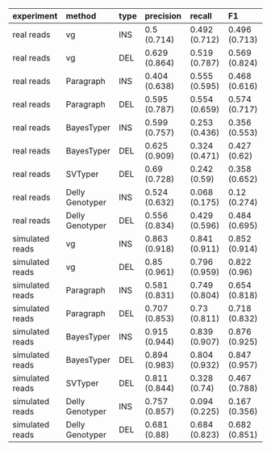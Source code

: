|experiment      |method          |type |precision     |recall        |F1            |
|:---------------|:---------------|:----|:-------------|:-------------|:-------------|
|real reads      |vg              |INS  |0.5 (0.714)   |0.492 (0.712) |0.496 (0.713) |
|real reads      |vg              |DEL  |0.629 (0.864) |0.519 (0.787) |0.569 (0.824) |
|real reads      |Paragraph       |INS  |0.404 (0.638) |0.555 (0.595) |0.468 (0.616) |
|real reads      |Paragraph       |DEL  |0.595 (0.787) |0.554 (0.659) |0.574 (0.717) |
|real reads      |BayesTyper      |INS  |0.599 (0.757) |0.253 (0.436) |0.356 (0.553) |
|real reads      |BayesTyper      |DEL  |0.625 (0.909) |0.324 (0.471) |0.427 (0.62)  |
|real reads      |SVTyper         |DEL  |0.69 (0.728)  |0.242 (0.59)  |0.358 (0.652) |
|real reads      |Delly Genotyper |INS  |0.524 (0.632) |0.068 (0.175) |0.12 (0.274)  |
|real reads      |Delly Genotyper |DEL  |0.556 (0.834) |0.429 (0.596) |0.484 (0.695) |
|simulated reads |vg              |INS  |0.863 (0.918) |0.841 (0.911) |0.852 (0.914) |
|simulated reads |vg              |DEL  |0.85 (0.961)  |0.796 (0.959) |0.822 (0.96)  |
|simulated reads |Paragraph       |INS  |0.581 (0.831) |0.749 (0.804) |0.654 (0.818) |
|simulated reads |Paragraph       |DEL  |0.707 (0.853) |0.73 (0.811)  |0.718 (0.832) |
|simulated reads |BayesTyper      |INS  |0.915 (0.944) |0.839 (0.907) |0.876 (0.925) |
|simulated reads |BayesTyper      |DEL  |0.894 (0.983) |0.804 (0.932) |0.847 (0.957) |
|simulated reads |SVTyper         |DEL  |0.811 (0.844) |0.328 (0.74)  |0.467 (0.788) |
|simulated reads |Delly Genotyper |INS  |0.757 (0.857) |0.094 (0.225) |0.167 (0.356) |
|simulated reads |Delly Genotyper |DEL  |0.681 (0.88)  |0.684 (0.823) |0.682 (0.851) |
